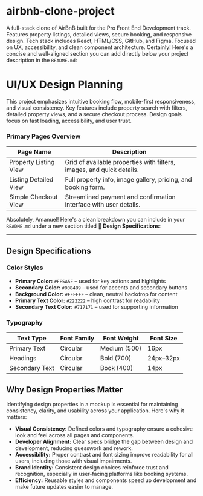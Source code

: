 # airbnb-clone-project
A full-stack clone of AirBnB built for the Pro Front End Development track. Features property listings, detailed views, secure booking, and responsive design. Tech stack includes React, HTML/CSS, GitHub, and Figma. Focused on UX, accessibility, and clean component architecture.
Certainly! Here's a concise and well-aligned section you can add directly below your project description in the `README.md`:

# UI/UX Design Planning  
This project emphasizes intuitive booking flow, mobile-first responsiveness, and visual consistency. Key features include property search with filters, detailed property views, and a secure checkout process. Design goals focus on fast loading, accessibility, and user trust.

### Primary Pages Overview  

| Page Name               | Description                                                                 |
|-------------------------|-----------------------------------------------------------------------------|
| Property Listing View   | Grid of available properties with filters, images, and quick details.       |
| Listing Detailed View   | Full property info, image gallery, pricing, and booking form.              |
| Simple Checkout View    | Streamlined payment and confirmation interface with user details.          |

Absolutely, Amanuel! Here's a clean breakdown you can include in your `README.md` under a new section titled **🎨 Design Specifications**:

---

##  Design Specifications

###  Color Styles  
- **Primary Color:** `#FF5A5F` – used for key actions and highlights  
- **Secondary Color:** `#008489` – used for accents and secondary buttons  
- **Background Color:** `#FFFFFF` – clean, neutral backdrop for content  
- **Primary Text Color:** `#222222` – high contrast for readability  
- **Secondary Text Color:** `#717171` – used for supporting information  

###  Typography  
| Text Type         | Font Family | Font Weight | Font Size |
|-------------------|-------------|-------------|-----------|
| Primary Text      | Circular    | Medium (500) | 16px      |
| Headings          | Circular    | Bold (700)   | 24px–32px |
| Secondary Text    | Circular    | Book (400)   | 14px      |

## Why Design Properties Matter  
Identifying design properties in a mockup is essential for maintaining consistency, clarity, and usability across your application. Here's why it matters:

- **Visual Consistency:** Defined colors and typography ensure a cohesive look and feel across all pages and components.
- **Developer Alignment:** Clear specs bridge the gap between design and development, reducing guesswork and rework.
- **Accessibility:** Proper contrast and font sizing improve readability for all users, including those with visual impairments.
- **Brand Identity:** Consistent design choices reinforce trust and recognition, especially in user-facing platforms like booking systems.
- **Efficiency:** Reusable styles and components speed up development and make future updates easier to manage.



